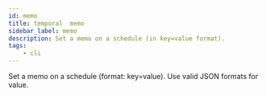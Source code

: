 ```yaml
---
id: memo
title: temporal  memo
sidebar_label: memo
description: Set a memo on a schedule (in key=value format).
tags:
    - cli
---
```


Set a memo on a schedule (format: key=value). Use valid JSON formats for value.
